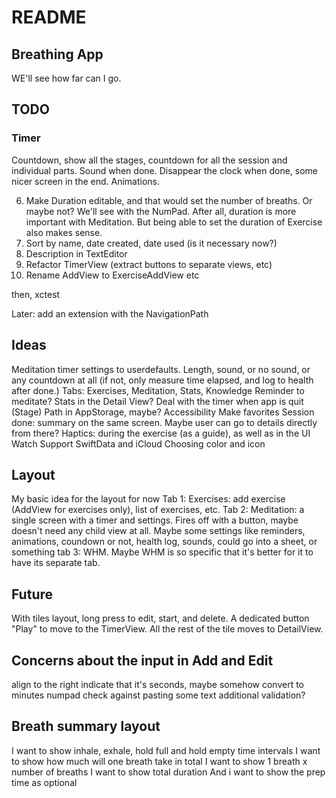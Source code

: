 #  README

## Breathing App
WE'll see how far can I go.


## TODO

### Timer
Countdown, show all the stages, countdown for all the session and individual parts.
Sound when done. Disappear the clock when done, some nicer screen in the end. Animations.

6. Make Duration editable, and that would set the number of breaths. Or maybe not? We'll see with the NumPad. After all, duration is more important with Meditation. But being able to set the duration of Exercise also makes sense.
7. Sort by name, date created, date used (is it necessary now?)
8. Description in TextEditor
9. Refactor TimerView (extract buttons to separate views, etc)
10. Rename AddView to ExerciseAddView etc

then, xctest

Later: add an extension with the NavigationPath

## Ideas
Meditation timer settings to userdefaults. Length, sound, or no sound, or any countdown at all (if not, only measure time elapsed, and log to health after done.)
Tabs: Exercises, Meditation, Stats, Knowledge
Reminder to meditate?
Stats in the Detail View?
Deal with the timer when app is quit (Stage)
Path in AppStorage, maybe?
Accessibility
Make favorites
Session done: summary on the same screen. Maybe user can go to details directly from there?
Haptics: during the exercise (as a guide), as well as in the UI
Watch Support
SwiftData and iCloud
Choosing color and icon

## Layout

My basic idea for the layout for now
Tab 1: Exercises: add exercise (AddView for exercises only), list of exercises, etc.
Tab 2: Meditation: a single screen with a timer and settings. Fires off with a button, maybe doesn't need any child view at all. Maybe some settings like reminders, animations, coundown or not, health log, sounds, could go into a sheet, or something
tab 3: WHM. Maybe WHM is so specific that it's better for it to have its separate tab.

## Future
With tiles layout, long press to edit, start, and delete. A dedicated button "Play" to move to the TimerView. All the rest of the tile moves to DetailView.

## Concerns about the input in Add and Edit
align to the right
indicate that it's seconds, maybe somehow convert to minutes
numpad
check against pasting some text
additional validation?

## Breath summary layout
I want to show inhale, exhale, hold full and hold empty time intervals
I want to show how much will one breath take in total
I want to show 1 breath x number of breaths
I want to show total duration
And i want to show the prep time as optional

